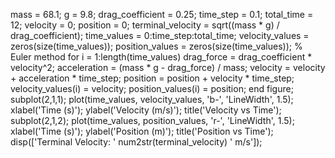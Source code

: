 mass = 68.1;
g = 9.8;
drag_coefficient = 0.25;
time_step = 0.1;
total_time = 12;
velocity = 0;
position = 0;
terminal_velocity = sqrt((mass * g) / drag_coefficient);
time_values = 0:time_step:total_time;
velocity_values = zeros(size(time_values));
position_values = zeros(size(time_values));
% Euler method
for i = 1:length(time_values)
drag_force = drag_coefficient * velocity^2;
acceleration = (mass * g - drag_force) / mass;
velocity = velocity + acceleration * time_step;
position = position + velocity * time_step;
velocity_values(i) = velocity;
position_values(i) = position;
end
figure;
subplot(2,1,1);
plot(time_values, velocity_values, 'b-', 'LineWidth', 1.5);
xlabel('Time (s)');
ylabel('Velocity (m/s)');
title('Velocity vs Time');
subplot(2,1,2);
plot(time_values, position_values, 'r-', 'LineWidth', 1.5);
xlabel('Time (s)');
ylabel('Position (m)');
title('Position vs Time');
disp(['Terminal Velocity: ' num2str(terminal_velocity) ' m/s']);
